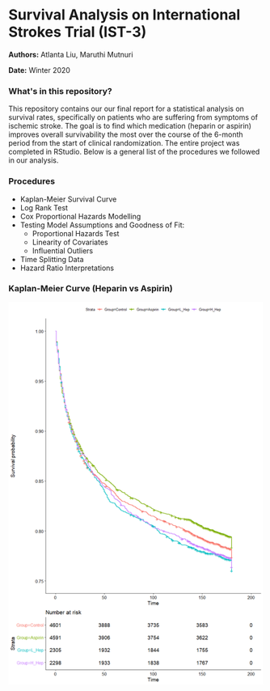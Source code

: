 # Survival Analysis on International Strokes Trial (IST-3)

**Authors:** Atlanta Liu, Maruthi Mutnuri

**Date:** Winter 2020

### What's in this repository?

This repository contains our our final report for a statistical analysis on survival rates, specifically on patients who are suffering from symptoms of ischemic stroke. The goal is to find which medication (heparin or aspirin) improves overall survivability the most over the course of the 6-month period from the start of clinical randomization. The entire project was completed in RStudio. Below is a general list of the procedures we followed in our analysis.

### Procedures

- Kaplan-Meier Survival Curve
- Log Rank Test
- Cox Proportional Hazards Modelling
- Testing Model Assumptions and Goodness of Fit:
  - Proportional Hazards Test
  - Linearity of Covariates
  - Influential Outliers
- Time Splitting Data
- Hazard Ratio Interpretations

### Kaplan-Meier Curve (Heparin vs Aspirin)

![Kaplan-Meier Curve](/Images/Kaplan_Meier.png)
